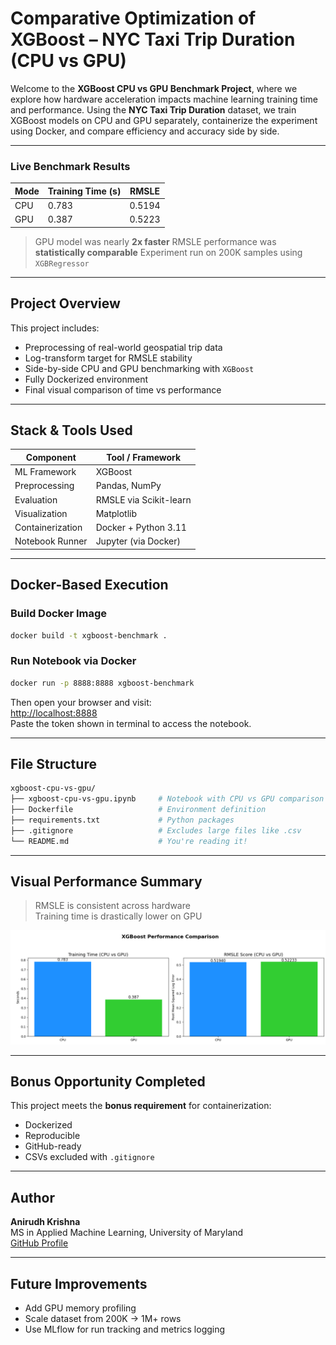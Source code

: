 
# Comparative Optimization of XGBoost –  NYC Taxi Trip Duration (CPU vs GPU)

Welcome to the **XGBoost CPU vs GPU Benchmark Project**, where we explore how hardware acceleration impacts machine learning training time and performance. Using the **NYC Taxi Trip Duration** dataset, we train XGBoost models on CPU and GPU separately, containerize the experiment using Docker, and compare efficiency and accuracy side by side.

---

###  Live Benchmark Results

| Mode | Training Time (s) | RMSLE   |
|------|-------------------|---------|
| CPU  | 0.783             | 0.5194  |
| GPU  | 0.387             | 0.5223  |

>  GPU model was nearly **2x faster**
>  RMSLE performance was **statistically comparable**
>  Experiment run on 200K samples using `XGBRegressor`

---

##  Project Overview

This project includes:

*  Preprocessing of real-world geospatial trip data  
*  Log-transform target for RMSLE stability  
*  Side-by-side CPU and GPU benchmarking with `XGBoost`  
*  Fully Dockerized environment  
*  Final visual comparison of time vs performance  

---

##  Stack & Tools Used

| Component         | Tool / Framework          |
|------------------|---------------------------|
| ML Framework     | XGBoost                   |
| Preprocessing     | Pandas, NumPy            |
| Evaluation       | RMSLE via Scikit-learn    |
| Visualization    | Matplotlib                |
| Containerization | Docker + Python 3.11      |
| Notebook Runner  | Jupyter (via Docker)      |

---

##  Docker-Based Execution

###  Build Docker Image
```bash
docker build -t xgboost-benchmark .
```

###  Run Notebook via Docker
```bash
docker run -p 8888:8888 xgboost-benchmark
```

Then open your browser and visit:  
[http://localhost:8888](http://localhost:8888)  
Paste the token shown in terminal to access the notebook.

---

##  File Structure

```bash
xgboost-cpu-vs-gpu/
├── xgboost-cpu-vs-gpu.ipynb     # Notebook with CPU vs GPU comparison
├── Dockerfile                   # Environment definition
├── requirements.txt             # Python packages
├── .gitignore                   # Excludes large files like .csv
└── README.md                    # You're reading it!
```

---

##  Visual Performance Summary

>  RMSLE is consistent across hardware  
>  Training time is drastically lower on GPU

![Training Time and RMSLE Comparison](assets/comparison-chart.png)

---

## Bonus Opportunity Completed

This project meets the **bonus requirement** for containerization:

- Dockerized
- Reproducible 
- GitHub-ready
- CSVs excluded with `.gitignore`

---

## Author

**Anirudh Krishna**  
MS in Applied Machine Learning, University of Maryland  
[GitHub Profile](https://github.com/Anirudh20602)

---

## Future Improvements

*  Add GPU memory profiling
*  Scale dataset from 200K → 1M+ rows
*  Use MLflow for run tracking and metrics logging
